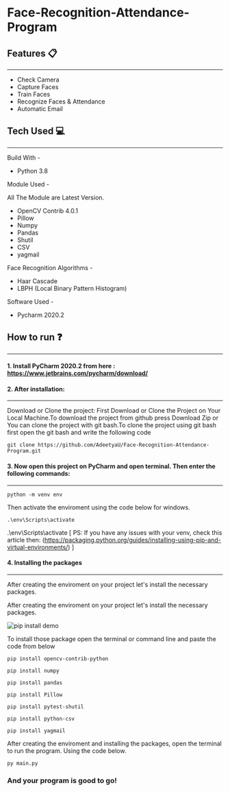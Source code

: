 # Face-Recognition-Attendance-Program

## Features :clipboard:
---------------------------
* Check Camera
* Capture Faces
* Train Faces
* Recognize Faces & Attendance
* Automatic Email

## Tech Used :computer:
---------------------------
Build With - 
* Python 3.8

Module Used -

All The Module are Latest Version.
* OpenCV Contrib 4.0.1
* Pillow
* Numpy
* Pandas
* Shutil
* CSV
* yagmail


Face Recognition Algorithms -
* Haar Cascade
* LBPH (Local Binary Pattern Histogram)

Software Used -
* Pycharm 2020.2

## How to run :question:
---------------------------
#### 1. Install PyCharm 2020.2 from here : https://www.jetbrains.com/pycharm/download/

#### 2. After installation:
---------------------------
  Download or Clone the project:
  First Download or Clone the Project on Your Local Machine.To download the project from github press Download Zip
  or
  You can clone the project with git bash.To clone the project using git bash first open the git bash and write the following code
  ```
  git clone https://github.com/AdeetyaU/Face-Recognition-Attendance-Program.git
  ```

#### 3. Now open this project on PyCharm and open terminal. Then enter the following commands:
---------------------------
```
python -m venv env
```
Then activate the enviroment using the code below for windows.
```
.\env\Scripts\activate
```
.\env\Scripts\activate
[ PS: If you have any issues with your venv, check this article then: (https://packaging.python.org/guides/installing-using-pip-and-virtual-environments/) ]

#### 4. Installing the packages
---------------------------
After creating the enviroment on your project let's install the necessary packages.



After creating the enviroment on your project let's install the necessary packages. 

![pip install demo](https://github.com/kmhmubin/Face-Recognition-Attendance-System/blob/master/Document%20Metarial/Project%20demo%20images/pip%20install_edit_0.gif)

To install those package open the terminal or command line and paste the code from below

```
pip install opencv-contrib-python
```
```
pip install numpy
```
```
pip install pandas
```
```
pip install Pillow
```
```
pip install pytest-shutil
```
```
pip install python-csv
```
```
pip install yagmail
```
After creating the enviroment and installing the packages, open the terminal to run the program. Using the code below.
```
py main.py
```
### And your program is good to go!
